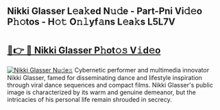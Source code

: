 ## Nikki Glasser L𝚎a𝚔ed N𝚞𝚍e - Part-Pni Vi𝚍𝚎o P𝚑𝚘tos - H𝚘𝚝 O𝚗𝚕yf𝚊ns L𝚎a𝚔s L5L7V

# <h2><a href="http://kfa7dn.oniu.top/?m=Nikki+Glasser">🔗👉 🔴 Nikki Glasser P𝚑ot𝚘𝚜 V𝚒d𝚎o</a></h2>

[![Nikki Glasser Nu𝚍e𝚜](https://i.imgur.com/0qMVB7G.gif)](http://kfa7dn.oniu.top/?m=Nikki+Glasser)
Cybernetic performer and multimedia innovator Nikki Glasser, famed for disseminating dance and lifestyle inspiration through viral dance sequences and compact films. Nikki Glasser's public image is characterized by its warm and genuine demeanor, but the intricacies of his personal life remain shrouded in secrecy.  
